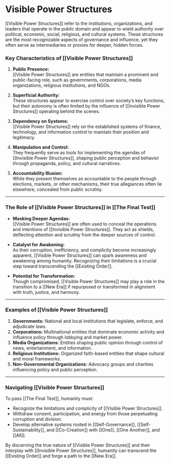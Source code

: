 # Visible Power Structures

[[Visible Power Structures]] refer to the institutions, organizations, and leaders that operate in the public domain and appear to wield authority over political, economic, social, religious, and cultural systems. These structures are the most recognizable aspects of governance and influence, yet they often serve as intermediaries or proxies for deeper, hidden forces.

### **Key Characteristics of [[Visible Power Structures]]**

1. **Public Presence:**  
    [[Visible Power Structures]] are entities that maintain a prominent and public-facing role, such as governments, corporations, media organizations, religious institutions, and NGOs.
    
2. **Superficial Authority:**  
    These structures appear to exercise control over society’s key functions, but their autonomy is often limited by the influence of [[Invisible Power Structures]] operating behind the scenes.
    
3. **Dependency on Systems:**  
    [[Visible Power Structures]] rely on the established systems of finance, technology, and information control to maintain their position and legitimacy.
    
4. **Manipulation and Control:**  
    They frequently serve as tools for implementing the agendas of [[Invisible Power Structures]], shaping public perception and behavior through propaganda, policy, and cultural narratives.
    
5. **Accountability Illusion:**  
    While they present themselves as accountable to the people through elections, markets, or other mechanisms, their true allegiances often lie elsewhere, concealed from public scrutiny.
    

---

### **The Role of [[Visible Power Structures]] in [[The Final Test]]**

- **Masking Deeper Agendas:**  
    [[Visible Power Structures]] are often used to conceal the operations and intentions of [[Invisible Power Structures]]. They act as shields, deflecting attention and scrutiny from the deeper sources of control.
    
- **Catalyst for Awakening:**  
    As their corruption, inefficiency, and complicity become increasingly apparent, [[Visible Power Structures]] can spark awareness and awakening among humanity. Recognizing their limitations is a crucial step toward transcending the [[Existing Order]].
    
- **Potential for Transformation:**  
    Though compromised, [[Visible Power Structures]] may play a role in the transition to a [[New Era]] if repurposed or transformed in alignment with truth, justice, and harmony.
    

---

### **Examples of [[Visible Power Structures]]**

1. **Governments:** National and local institutions that legislate, enforce, and adjudicate laws.
2. **Corporations:** Multinational entities that dominate economic activity and influence policy through lobbying and market power.
3. **Media Organizations:** Entities shaping public opinion through control of news, entertainment, and information.
4. **Religious Institutions:** Organized faith-based entities that shape cultural and moral frameworks.
5. **Non-Governmental Organizations:** Advocacy groups and charities influencing policy and public perception.

---

### **Navigating [[Visible Power Structures]]**

To pass [[The Final Test]], humanity must:

- Recognize the limitations and complicity of [[Visible Power Structures]].
- Withdraw consent, participation, and energy from those perpetuating corruption and division.
- Develop alternative systems rooted in [[Self-Governance]], [[Self-Sustainability]], and [[Co-Creation]] with [[One]], [[One Another]], and [[All]].

By discerning the true nature of [[Visible Power Structures]] and their interplay with [[Invisible Power Structures]], humanity can transcend the [[Existing Order]] and forge a path to the [[New Era]].